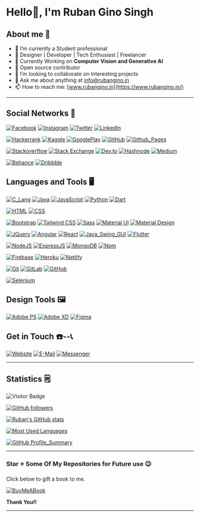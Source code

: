<!--
**Ruban2205/Ruban2205** is a ✨ _special_ ✨ repository because its `README.md` (this file) appears on your GitHub profile.

Here are some ideas to get you started:
-->

<!-- # Hello <img src="https://media.giphy.com/media/hvRJCLFzcasrR4ia7z/giphy.gif" width="10px">, I'm Ruban Gino Singh -->

# Hello👋, I'm Ruban Gino Singh

## About me 👀

- 🔭 I’m currently a Student professional
- 🎯 Designer | Developer | Tech Enthusiast | Freelancer
- 🌱 Currently Working on **Computer Vision and Generative AI**
- 💖 Open source contributor
- 👯 I’m looking to collaborate on Interesting projects
- 💬 Ask me about anything at [info@rubangino.in](https://mailto:info@rubangino.in/)
- 📫 How to reach me: [www.rubangino.in](https://www.rubangino.in/)
<!-- - 😄 He/Him -->
<!-- 🤔 I’m looking for help in **Learning Advancements in AI Algorithms** -->
<!-- - ⚡ Fun fact: ... -->

<hr/>

## Social Networks 🤵

[![Facebook](https://img.shields.io/badge/Facebook-%231877F2.svg?style=for-the-badge&logo=Facebook&logoColor=white)](https://www.facebook.com/ruban.gino.22)
[![Instagram](https://img.shields.io/badge/Instagram-%23E4405F.svg?style=for-the-badge&logo=Instagram&logoColor=white)](https://www.instagram.com/ruban_gino_/)
[![Twitter](https://img.shields.io/badge/X.com%20(Twitter)%20-black.svg?style=for-the-badge&logo=X&colorB=555)](https://twitter.com/Rubangino)
[![LinkedIn](https://img.shields.io/badge/LinkedIn-0077B5?style=for-the-badge&logo=linkedin&logoColor=white)](https://www.linkedin.com/in/ruban-gino-singh/)

[![Hackerrank](https://img.shields.io/badge/-Hackerrank-2EC866?style=for-the-badge&logo=HackerRank&logoColor=white)](https://www.hackerrank.com/rubangino)
[![Kaggle](https://img.shields.io/badge/Kaggle-20BEFF?style=for-the-badge&logo=Kaggle&logoColor=white)](https://www.kaggle.com/rubanginosingh)
[![GooglePlay](https://img.shields.io/badge/Google_Play-414141?style=for-the-badge&logo=google-play&logoColor=white)](https://play.google.com/store/apps/dev?id=7866219812027306360)
[![GitHub](https://img.shields.io/badge/GitHub-100000?style=for-the-badge&logo=github&logoColor=white)](https://github.com/Ruban2205)
[![Github_Pages](https://img.shields.io/badge/GitHub%20Pages-222222?style=for-the-badge&logo=GitHub%20Pages&logoColor=white)](https://github.rubangino.in/)

[![Stackoverflow](https://img.shields.io/badge/Stack_Overflow-FE7A16?style=for-the-badge&logo=stack-overflow&logoColor=white)](https://stackoverflow.com/users/13977245/ruban-gino-singh)
[![Stack Exchange](https://img.shields.io/badge/StackExchange-1E5397?&style=for-the-badge&logo=StackExchange&logoColor=white)](https://stackexchange.com/users/19136337/ruban-gino-singh)
[![Dev.to](https://img.shields.io/badge/dev.to-0A0A0A?style=for-the-badge&logo=devdotto&logoColor=white)](https://dev.to/rubanginosingh)
[![Hashnode](https://img.shields.io/badge/Hashnode-2962FF?style=for-the-badge&logo=hashnode&logoColor=white)](https://rubangino.hashnode.dev/)
[![Medium](https://img.shields.io/badge/Medium-12100E?style=for-the-badge&logo=medium&logoColor=white)](https://rubanginosingh.medium.com/)

[![Behance](https://img.shields.io/badge/Behance-0054F7?style=for-the-badge&logo=behance&logoColor=white)](https://www.behance.net/rubangino)
[![Dribbble](https://img.shields.io/badge/Dribbble-EA4C89?style=for-the-badge&logo=dribbble&logoColor=white)](https://dribbble.com/rubangino)

## Languages and Tools 🖥️

<!-- Programming Languages -->
[![C_Lang](https://img.shields.io/badge/C-00599C?style=for-the-badge&logo=c&logoColor=white)](https://github.com/Ruban2205)
[![Java](https://img.shields.io/badge/Java-ED8B00?style=for-the-badge&logo=java&logoColor=white)](https://github.com/Ruban2205)
[![JavaScript](https://img.shields.io/badge/JavaScript-323330?style=for-the-badge&logo=javascript&logoColor=F7DF1E)](https://github.com/Ruban2205)
[![Python](https://img.shields.io/badge/Python-FFD43B?style=for-the-badge&logo=python&logoColor=blue)](https://github.com/Ruban2205)
[![Dart](https://img.shields.io/badge/Dart-0175C2?style=for-the-badge&logo=dart&logoColor=white)](https://github.com/Ruban2205)


<!-- Front End Development --> 
[![HTML](https://img.shields.io/badge/HTML-E34F26?style=for-the-badge&logo=html5&logoColor=white)](https://github.com/Ruban2205)
[![CSS](https://img.shields.io/badge/CSS-1572B6?style=for-the-badge&logo=css3&logoColor=white)](https://github.com/Ruban2205)

[![Bootstrap](https://img.shields.io/badge/Bootstrap-563D7C?style=for-the-badge&logo=bootstrap&logoColor=white)](https://github.com/Ruban2205)
[![Tailwind CSS](https://img.shields.io/badge/Tailwind_CSS-38B2AC?style=for-the-badge&logo=tailwind-css&logoColor=white)](https://github.com/Ruban2205)
[![Sass](https://img.shields.io/badge/Sass-CC6699?style=for-the-badge&logo=sass&logoColor=white)](https://github.com/Ruban2205)
[![Material UI](https://img.shields.io/badge/Material%20UI-007FFF?style=for-the-badge&logo=mui&logoColor=white)](https://github.com/Ruban2205)
[![Material Design](https://img.shields.io/badge/material%20design-757575?style=for-the-badge&logo=material%20design&logoColor=white)](https://github.com/Ruban2205)

[![JQuery](https://img.shields.io/badge/jQuery-0769AD?style=for-the-badge&logo=jquery&logoColor=white)](https://github.com/Ruban2205)
[![Angular](https://img.shields.io/badge/Angular-DD0031?style=for-the-badge&logo=angular&logoColor=white)](https://github.com/Ruban2205)
[![React](https://img.shields.io/badge/React-20232A?style=for-the-badge&logo=react&logoColor=61DAFB)](https://github.com/Ruban2205)
[![Java_Swing_GUI](https://img.shields.io/badge/Java-Swing%20GUI-ED8B00?style=for-the-badge&logo=java&logoColor=white)](https://github.com/Ruban2205)
[![Flutter](https://img.shields.io/badge/Flutter-02569B?style=for-the-badge&logo=flutter&logoColor=white)](https://github.com/Ruban2205)



<!-- Backend Development --> 
[![NodeJS](https://img.shields.io/badge/Node.js-339933?style=for-the-badge&logo=nodedotjs&logoColor=white)](https://github.com/Ruban2205)
[![ExpressJS](https://img.shields.io/badge/Express.js-000000?style=for-the-badge&logo=express&logoColor=white)](https://github.com/Ruban2205)
[![MongoDB](https://img.shields.io/badge/MongoDB-4EA94B?style=for-the-badge&logo=mongodb&logoColor=white)](https://github.com/Ruban2205)
[![Npm](https://img.shields.io/badge/npm-CB3837?style=for-the-badge&logo=npm&logoColor=white)](https://github.com/Ruban2205)


<!-- Database --> 
[![Firebase](https://img.shields.io/badge/firebase-ffca28?style=for-the-badge&logo=firebase&logoColor=black)](https://github.com/Ruban2205)
[![Heroku](https://img.shields.io/badge/Heroku-430098?style=for-the-badge&logo=heroku&logoColor=white)](https://github.com/Ruban2205)
[![Netlify](https://img.shields.io/badge/Netlify-00C7B7?style=for-the-badge&logo=netlify&logoColor=white)](https://github.com/Ruban2205)

<!-- VCS --> 
[![Git](https://img.shields.io/badge/GIT-E44C30?style=for-the-badge&logo=git&logoColor=white)](https://github.com/Ruban2205)
[![GitLab](	https://img.shields.io/badge/GitLab-330F63?style=for-the-badge&logo=gitlab&logoColor=white)](https://gitlab.com/Ruban2205)
[![GitHub](https://img.shields.io/badge/GitHub-100000?style=for-the-badge&logo=github&logoColor=white)](https://github.com/Ruban2205)


<!-- Others --> 
[![Selenium](https://img.shields.io/badge/Selenium-43B02A?style=for-the-badge&logo=Selenium&logoColor=white)](https://github.com/Ruban2205)



## Design Tools 🖼️

[![Adobe PS](https://img.shields.io/badge/Adobe%20Photoshop-31A8FF?style=for-the-badge&logo=Adobe%20Photoshop&logoColor=black)](https://github.com/Ruban2205)
[![Adobe XD](https://img.shields.io/badge/Adobe%20XD-470137?style=for-the-badge&logo=Adobe%20XD&logoColor=#FF61F6)](https://github.com/Ruban2205)
[![Figma](https://img.shields.io/badge/Figma-F24E1E?style=for-the-badge&logo=figma&logoColor=white)](https://github.com/Ruban2205)

## Get in Touch ☎️--📞

[![Website](https://img.shields.io/badge/website-000000?style=for-the-badge&logo=About.me&logoColor=white)](https://rubangino.in/)
[![E-Mail](https://img.shields.io/badge/Gmail-D14836?style=for-the-badge&logo=gmail&logoColor=white)](mailto:info@rubangino.in)
[![Messenger](https://img.shields.io/badge/Messenger-00B2FF?style=for-the-badge&logo=messenger&logoColor=white)](https://m.me/ruban.gino.22)

<hr/>

## Statistics 🗒️

![Visitor Badge](https://api.visitorbadge.io/api/VisitorHit?user=Ruban2205&repo=github-visitors-badge&countColor=%237B1E7A)

[![GitHub followers](https://img.shields.io/github/followers/Ruban2205.svg?style=social&label=Follow&maxAge=2592000)](https://github.com/Ruban2205?tab=followers)

<!-- [![GitHub Stats](https://github-readme-stats.vercel.app/api?username=Ruban2205&show_icons=true)](https://github.com/Ruban2205) -->
[![Ruban's GitHub stats](https://github-readme-stats.vercel.app/api?username=ruban2205&show_icons=true&theme=vue)](https://github.com/ruban2205/github-readme-stats)

<!-- [![Most Used Languages](https://github-readme-stats.vercel.app/api/top-langs/?username=Ruban2205)](https://github.com/Ruban2205) -->
[![Most Used Languages](https://github-readme-stats.vercel.app/api/top-langs/?username=Ruban2205&layout=compact&show_icons=true&theme=vue)](https://github.com/Ruban2205/github-readme-stats)

[![GitHub Profile_Summary](https://github-profile-summary-cards.vercel.app/api/cards/profile-details?username=Ruban2205&theme=vue)](https://github.com/Ruban2205)


<hr/>

### Star ⭐ Some Of My Repositories for Future use 😉

Click below to gift a book to me.

[![BuyMeABook](https://img.shields.io/badge/Buy%20Me%20a%20Book-ffdd00?style=for-the-badge&logo=buy-me-a-book&logoColor=black)
](https://bit.ly/3M5jxLd)

**Thank You!!**

<hr/>
